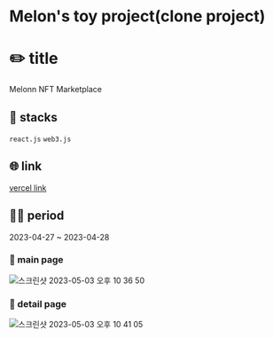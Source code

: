 # Melon's toy project(clone project)

# ✏️ title
Melonn NFT Marketplace

## 🔨 stacks
`react.js` `web3.js`

## :globe_with_meridians: link
[vercel link](melonn-nft-market.vercel.app)

## :technologist: period
2023-04-27 ~ 2023-04-28

### :page_facing_up: main page

![스크린샷 2023-05-03 오후 10 36 50](https://user-images.githubusercontent.com/79883658/235932689-e03478c4-0e29-441a-b590-a6a1ce897fdb.png)

### :page_facing_up: detail page
![스크린샷 2023-05-03 오후 10 41 05](https://user-images.githubusercontent.com/79883658/235933313-4debc09d-d60a-4080-bac1-d368d702745f.png)
